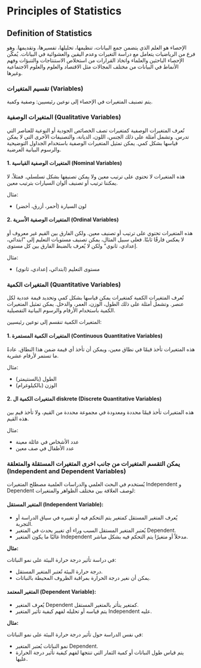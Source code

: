 # Principles of Statistics

## Definition of Statistics
الإحصاء هو العلم الذي يتضمن جمع البيانات، تنظيمها، تحليلها، تفسيرها، وتقديمها. وهو فرع من الرياضيات يتعامل مع دراسة التغيرات وعدم اليقين والعشوائية في البيانات. يُمكّن الإحصاء الباحثين والعلماء واتخاذ القرارات من استخلاص الاستنتاجات والتنبؤات وفهم الأنماط في البيانات من مختلف المجالات مثل الاقتصاد والعلوم والعلوم الاجتماعية وغيرها.

### تقسيم المتغيرات (Variables)

يتم تصنيف المتغيرات في الإحصاء إلى نوعين رئيسيين: وصفية وكمية.

### المتغيرات الوصفية (Qualitative Variables)

تُعرف المتغيرات الوصفية كمتغيرات تصف الخصائص الجودية أو النوعية للعناصر التي تدرس. وتشمل أمثلة على ذلك الجنس، اللون، الديانة، والتصنيفات الأخرى التي لا يمكن قياسها بشكل كمي. يمكن تمثيل المتغيرات الوصفية باستخدام الجداول التوضيحية والرسوم البيانية العرضية.

#### 1. المتغيرات الوصفية القياسية (Nominal Variables)

هذه المتغيرات لا تحتوي على ترتيب معين ولا يمكن تصنيفها بشكل تسلسلي. فمثلاً، لا يمكننا ترتيب أو تصنيف ألوان السيارات بترتيب معين.

مثال:
- لون السيارة (أحمر، أزرق، أخضر)

#### 2. المتغيرات الوصفية الأسرية (Ordinal Variables)

هذه المتغيرات تحتوي على ترتيب أو تصنيف معين. ولكن الفارق بين القيم غير معروف أو لا يعكس فارقًا ثابتًا. فعلى سبيل المثال، يمكن تصنيف مستويات التعليم إلى "ابتدائي، إعدادي، ثانوي" ولكن لا يُعرف بالضبط الفارق بين كل مستوى.

مثال:
- مستوى التعليم (ابتدائي، إعدادي، ثانوي)

### المتغيرات الكمية (Quantitative Variables)

تُعرف المتغيرات الكمية كمتغيرات يمكن قياسها بشكل كمي وتحديد قيمة عددية لكل عنصر. وتشمل أمثلة على ذلك الطول، الوزن، العمر، والدخل. يمكن تمثيل المتغيرات الكمية باستخدام الأرقام والرسوم البيانية التفصيلية.

المتغيرات الكمية تنقسم إلى نوعين رئيسيين:

#### 1. المتغيرات الكمية المستمرة (Continuous Quantitative Variables)

هذه المتغيرات تأخذ قيمًا في نطاق معين، ويمكن أن تأخذ أي قيمة ضمن هذا النطاق. عادةً ما تستمر لأرقام عشرية.

مثال:
- الطول (بالسنتيمتر)
- الوزن (بالكيلوغرام)

#### 2. المتغيرات الكمية ال diskrete (Discrete Quantitative Variables)

هذه المتغيرات تأخذ قيمًا محددة ومعدودة في مجموعة محددة من القيم، ولا تأخذ قيم بين هذه القيم.

مثال:
- عدد الأشخاص في عائلة معينة
- عدد الأطفال في صف معين

### يمكن التقسم المتغيرات من جانب اخرى المتغيرات المستقلة والمتعلقة (Independent and Dependent Variables)

يُستخدم في البحث العلمي والدراسات العلمية مصطلح المتغيرات Independent و Dependent لوصف العلاقة بين مختلف الظواهر والمتغيرات:

#### المتغير المستقل (Independent Variable):

- يُعرف المتغير المستقل كمتغير يتم التحكم فيه أو تغييره في سياق الدراسة أو التجربة.
- يُعتبر المتغير المستقل السبب وراء أي تغيير يحدث في المتغير Dependent.
- غالبًا ما يكون المتغير Independent مدخلاً أو متغيرًا يتم التحكم فيه بشكل مباشر.

**مثال:**

في دراسة تأثير درجة حرارة البيئة على نمو النباتات:
- درجة حرارة البيئة تُعتبر المتغير المستقل.
- يمكن أن نغير درجة الحرارة بمراقبة الظروف المحيطة بالنباتات.

#### المتغير المعتمد (Dependent Variable):

- يُعرف المتغير Dependent كمتغير يتأثر بالمتغير المستقل.
- يتم قياسه أو تحليله لفهم كيفية تأثير المتغير Independent عليه.

**مثال:**

في نفس الدراسة حول تأثير درجة حرارة البيئة على نمو النباتات:
- نمو النباتات يُعتبر المتغير Dependent.
- يتم قياس طول النباتات أو كمية الثمار التي تنتجها لفهم كيفية تأثير درجة الحرارة عليها.
